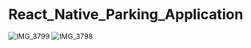 # React_Native_Parking_Application

![IMG_3799](https://user-images.githubusercontent.com/44184759/65482031-8c0c2e00-de4c-11e9-8263-473b16e0d061.PNG)
![IMG_3798](https://user-images.githubusercontent.com/44184759/65482033-8c0c2e00-de4c-11e9-9aba-6e6fb71a5fd0.PNG)


